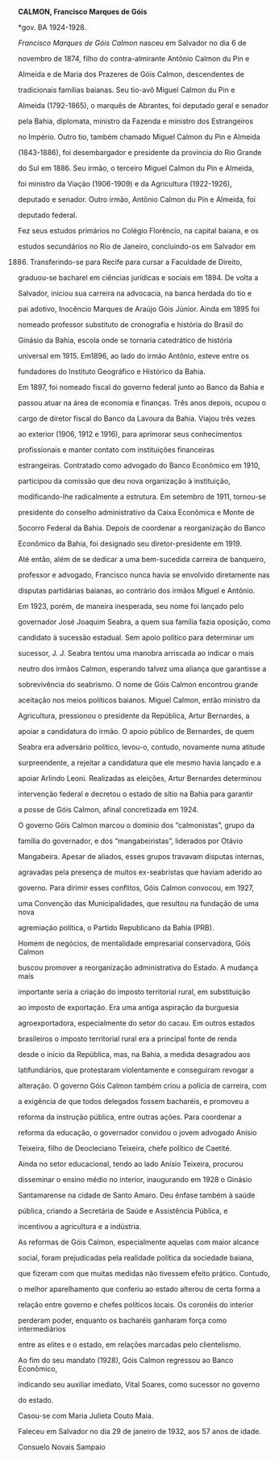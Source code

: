**CALMON, Francisco Marques de Góis**



\*gov. BA 1924-1928.



*Francisco Marques de Góis Calmon* nasceu em Salvador no dia 6 de

novembro de 1874, filho do contra-almirante Antônio Calmon du Pin e

Almeida e de Maria dos Prazeres de Góis Calmon, descendentes de

tradicionais famílias baianas. Seu tio-avô Miguel Calmon du Pin e

Almeida (1792-1865), o marquês de Abrantes, foi deputado geral e senador

pela Bahia, diplomata, ministro da Fazenda e ministro dos Estrangeiros

no Império. Outro tio, também chamado Miguel Calmon du Pin e Almeida

(1843-1886), foi desembargador e presidente da província do Rio Grande

do Sul em 1886. Seu irmão, o terceiro Miguel Calmon du Pin e Almeida,

foi ministro da Viação (1906-1909) e da Agricultura (1922-1926),

deputado e senador. Outro irmão, Antônio Calmon du Pin e Almeida, foi

deputado federal.



Fez seus estudos primários no Colégio Florêncio, na capital baiana, e os

estudos secundários no Rio de Janeiro, concluindo-os em Salvador em

1886. Transferindo-se para Recife para cursar a Faculdade de Direito,

graduou-se bacharel em ciências jurídicas e sociais em 1894. De volta a

Salvador, iniciou sua carreira na advocacia, na banca herdada do tio e

pai adotivo, Inocêncio Marques de Araújo Góis Júnior. Ainda em 1895 foi

nomeado professor substituto de cronografia e história do Brasil do

Ginásio da Bahia, escola onde se tornaria catedrático de história

universal em 1915. Em1896, ao lado do irmão Antônio, esteve entre os

fundadores do Instituto Geográfico e Histórico da Bahia.



Em 1897, foi nomeado fiscal do governo federal junto ao Banco da Bahia e

passou atuar na área de economia e finanças. Três anos depois, ocupou o

cargo de diretor fiscal do Banco da Lavoura da Bahia. Viajou três vezes

ao exterior (1906, 1912 e 1916), para aprimorar seus conhecimentos

profissionais e manter contato com instituições financeiras

estrangeiras. Contratado como advogado do Banco Econômico em 1910,

participou da comissão que deu nova organização à instituição,

modificando-lhe radicalmente a estrutura. Em setembro de 1911, tornou-se

presidente do conselho administrativo da Caixa Econômica e Monte de

Socorro Federal da Bahia. Depois de coordenar a reorganização do Banco

Econômico da Bahia, foi designado seu diretor-presidente em 1919.



Até então, além de se dedicar a uma bem-sucedida carreira de banqueiro,

professor e advogado, Francisco nunca havia se envolvido diretamente nas

disputas partidárias baianas, ao contrário dos irmãos Miguel e Antônio.

Em 1923, porém, de maneira inesperada, seu nome foi lançado pelo

governador José Joaquim Seabra, a quem sua família fazia oposição, como

candidato à sucessão estadual. Sem apoio político para determinar um

sucessor, J. J. Seabra tentou uma manobra arriscada ao indicar o mais

neutro dos irmãos Calmon, esperando talvez uma aliança que garantisse a

sobrevivência do seabrismo. O nome de Góis Calmon encontrou grande

aceitação nos meios políticos baianos. Miguel Calmon, então ministro da

Agricultura, pressionou o presidente da República, Artur Bernardes, a

apoiar a candidatura do irmão. O apoio público de Bernardes, de quem

Seabra era adversário político, levou-o, contudo, novamente numa atitude

surpreendente, a rejeitar a candidatura que ele mesmo havia lançado e a

apoiar Arlindo Leoni. Realizadas as eleições, Artur Bernardes determinou

intervenção federal e decretou o estado de sítio na Bahia para garantir

a posse de Góis Calmon, afinal concretizada em 1924.



O governo Góis Calmon marcou o domínio dos “calmonistas”, grupo da

família do governador, e dos “mangabeiristas”, liderados por Otávio

Mangabeira. Apesar de aliados, esses grupos travavam disputas internas,

agravadas pela presença de muitos ex-seabristas que haviam aderido ao

governo. Para dirimir esses conflitos, Góis Calmon convocou, em 1927,

uma Convenção das Municipalidades, que resultou na fundação de uma nova

agremiação política, o Partido Republicano da Bahia (PRB).



Homem de negócios, de mentalidade empresarial conservadora, Góis Calmon

buscou promover a reorganização administrativa do Estado. A mudança mais

importante seria a criação do imposto territorial rural, em substituição

ao imposto de exportação. Era uma antiga aspiração da burguesia

agroexportadora, especialmente do setor do cacau. Em outros estados

brasileiros o imposto territorial rural era a principal fonte de renda

desde o início da República, mas, na Bahia, a medida desagradou aos

latifundiários, que protestaram violentamente e conseguiram revogar a

alteração. O governo Góis Calmon também criou a polícia de carreira, com

a exigência de que todos delegados fossem bacharéis, e promoveu a

reforma da instrução pública, entre outras ações. Para coordenar a

reforma da educação, o governador convidou o jovem advogado Anísio

Teixeira, filho de Deocleciano Teixeira, chefe político de Caetité.

Ainda no setor educacional, tendo ao lado Anísio Teixeira, procurou

disseminar o ensino médio no interior, inaugurando em 1928 o Ginásio

Santamarense na cidade de Santo Amaro. Deu ênfase também à saúde

pública, criando a Secretária de Saúde e Assistência Pública, e

incentivou a agricultura e a indústria.



As reformas de Góis Calmon, especialmente aquelas com maior alcance

social, foram prejudicadas pela realidade política da sociedade baiana,

que fizeram com que muitas medidas não tivessem efeito prático. Contudo,

o melhor aparelhamento que conferiu ao estado alterou de certa forma a

relação entre governo e chefes políticos locais. Os coronéis do interior

perderam poder, enquanto os bacharéis ganharam força como intermediários

entre as elites e o estado, em relações marcadas pelo clientelismo.



Ao fim do seu mandato (1928), Góis Calmon regressou ao Banco Econômico,

indicando seu auxiliar imediato, Vital Soares, como sucessor no governo

do estado.



Casou-se com Maria Julieta Couto Maia.



Faleceu em Salvador no dia 29 de janeiro de 1932, aos 57 anos de idade.



Consuelo Novais Sampaio



